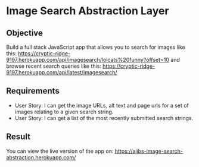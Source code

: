 # Image Search Abstraction Layer

## Objective

Build a full stack JavaScript app that allows you to search for images like this: https://cryptic-ridge-9197.herokuapp.com/api/imagesearch/lolcats%20funny?offset=10 and browse recent search queries like this: https://cryptic-ridge-9197.herokuapp.com/api/latest/imagesearch/
## Requirements

* User Story: I can get the image URLs, alt text and page urls for a set of images relating to a given search string.
* User Story: I can get a list of the most recently submitted search strings.

## Result

You can view the live version of the app on: https://ajibs-image-search-abstraction.herokuapp.com/

